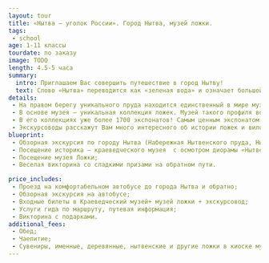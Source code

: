 ```yaml
---
layout: tour
title: «Нытва – уголок России». Город Нытва, музей ложки.
tags:
 - school
age: 1-11 классы
tourdate: по заказу
image: TODO
length: 4.5-5 часа
summary:
  intro: Приглашаем Вас совершить путешествие в город Нытву!
  text: Слово «Нытва» переводится как «зеленая вода» и означает большой пруд, на берегах которого строился и развивался г. Нытва. Мы увидим крупнейший в Пермском крае, а многие считают, что и во всей Европе пруд. Он растянулся на 7 км в длину, и на 1.5 км в ширину!
details:
 - На правом берегу уникального пруда находится единственный в мире музей ложки.
 - В основе музея – уникальная коллекция ложек. Музей такого профиля возник именно в Нытве потому, что местный металлургический завод обеспечивал ложками и прочими столовыми приборами чуть ли не пол-России.
 - В его коллекциях уже более 1700 экспонатов! Самым ценным экспонатом являются ложки ломоватовской археологической культуры VII-VIII вв. Точно такие же хранятся в Экрмитаже!
 - Экскурсоводы расскажут Вам много интересного об истории ложек и вилок, их видах, ложках разных народов, традициях и обрядах, а также об этикете сервировки и правилах поведения за столом. Будет интересно и полезно!
blueprint:
 - Обзорная экскурсия по городу Нытва (Набережная Нытвенского пруда, Нытвенский металлургический завод,  храм,  старинная купеческая улица и  т.д.);
 - Посещение историка – краеведческого музея  с осмотром диорамы «Нытвенская ярмарка»;
 - Посещение музея Ложки;
 - Веселая викторина со сладкими призами на обратном пути.

price_includes:
 - Проезд на комфортабельном автобусе до города Нытва и обратно;
 - Обзорная экскурсия на автобусе;
 - Входные билеты в Краеведческий музей+ музей ложки + экскурсовод;
 - Услуги гида по маршруту, путевая информация;
 - Викторина с подарками.
additional_fees:
 - Обед;
 - Чаепитие;
 - Сувениры, именные, деревянные, нытвенские и другие ложки в киоске музея;
---
```

